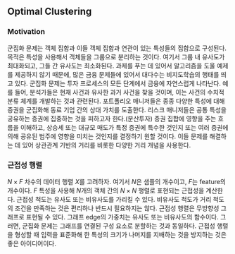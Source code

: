 ## Optimal Clustering

### Motivation

군집화 문제는 객체 집합과 이들 객체 집합과 연관이 있는 특성들의 집합으로 구성된다. 목적은 특성을 사용해서 객체들을 그룹으로 분리하는 것이다.
여기서 그룹 내 유사도가 최대화되고, 그들 간 유사도는 최소화된다. 과제를 푸는 데 있어서 알고리즘을 도울 예제를 제공하지 않기 때문에, 많은 금융 문제들에 있어서 대다수는 비지도학습의 행태를 띄고 있다.
군집화 문제는 투자 프로세스의 모든 단계에서 금융에 자연스럽게 나타난다. 예를 들어, 분석가들은 현재 사건과 유사한 과거 사건을 찾을 것이며, 이는 사건의 수치적 분류 체계를 개발하는 것과 관련된다.
포트폴리오 매니저들은 종종 다양한 특성에 대해 증권을 군집화해 동료 기업 간의 상대 가치를 도출한다. 리스크 매니저들은 공통 특성을 공유하는 증권에 집중하는 것을 피하고자 한다.(분산투자) 
증권 집합에 영향을 주는 흐름을 이해하고, 상승세 또는 대규모 매도가 특정 증권에 특수한 것인지 또는 여러 증권에 의해 공유된 범주에 영향을 미치는 것인지를 결정하기 원할 것이다.
이들 문제를 해결하는 데 있어 상관관계 기반의 거리를 비롯한 다양한 거리 개념을 사용한다.

### 근접성 행렬

$N \times F$ 차수의 데이터 행렬 $X$를 고려하자. 여기서 $N$은 샘플의 개수이고, $F$는 feature의 개수이다. $F$ 특성을 사용해 $N$개의 객체 간의 $N \times N$ 행렬로 표현되는 근접성을 계산한다. 
근접성 척도는 유사도 또는 비유사도를 가리킬 수 있다.
비유사도 척도가 거리 척도의 조건을 만족하는 것은 편리하나 반드시 필요하지는 않다.
근접성 행렬은 무방향성 그래프로 표현될 수 있다.
그래프 edge의 가중치는 유사도 또는 비유사도의 함수이다.
그러면, 군집화 문제는 그래프를 연결된 구성 요소로 분할하는 것과 동일하다.
근접성 행렬을 형성할 때 입력을 표준화해 한 특성의 크기가 나머지를 지배하는 것을 방지하는 것은 좋은 아이디어이다.